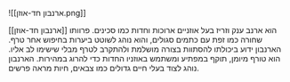 ![[ארנבון חד-אוזן.png]]

[[ארנבון חד-אוזן]] הוא ארנב ענק וזריז בעל אוזניים ארוכות וחדות כמו סכינים. פרוותו שחורה כמו זפת עם כתמים סגולים, והוא נוהג לשוטט ביערות בחיפוש אחר טרף. הארנבון ידוע ביכולתו להסתוות בצורה מושלמת ולהתקרב לטרף מבלי שישימו לב אליו. הוא טורף מיומן, תוקף במפתיע ומשתמש באוזניו החדות כדי להרוג במהירות. הארנבון נוהג לצוד בעלי חיים גדולים כמו צבאים, חיות מראה פרשים.